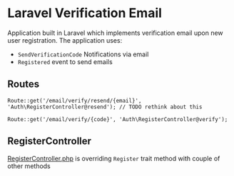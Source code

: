 # Laravel Verification Email

Application built in Laravel which implements verification email upon new user registration. The application uses:

 - `SendVerificationCode` Notifications via email
 - `Registered` event to send emails
 
 
## Routes
```
Route::get('/email/verify/resend/{email}', 'Auth\RegisterController@resend'); // TODO rethink about this
```
```
Route::get('/email/verify/{code}', 'Auth\RegisterController@verify');
```

## RegisterController

<a href='https://github.com/ghazanfarmir/laravel-verification-email/blob/master/app/Http/Controllers/Auth/RegisterController.php'>RegisterController.php</a> is overriding `Register` trait method with couple of other methods
